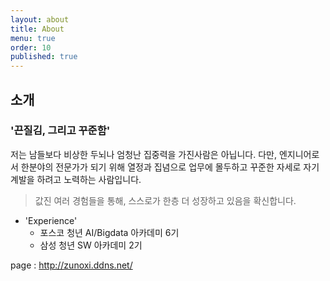 ```yaml
---
layout: about
title: About
menu: true
order: 10
published: true
---
```


## 소개

### '끈질김, 그리고 꾸준함' 

저는 남들보다 비상한 두뇌나 엄청난 집중력을 가진사람은 아닙니다. 
다만, 엔지니어로서 한분야의 전문가가 되기 위해 열정과 집념으로 업무에 몰두하고 꾸준한 자세로 자기계발을 하려고 노력하는 사람입니다.

> 값진 여러 경험들을 통해, 스스로가 한층 더 성장하고 있음을 확신합니다.

- 'Experience'
	- 포스코 청년 AI/Bigdata 아카데미 6기
	- 삼성 청년 SW 아카데미 2기
    
page : http://zunoxi.ddns.net/
